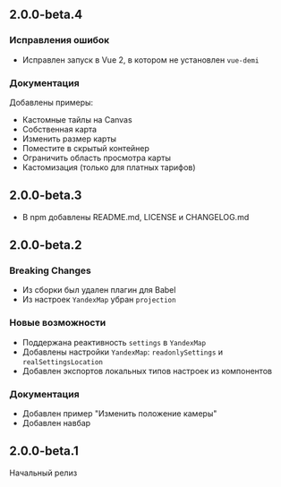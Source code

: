 ## 2.0.0-beta.4

### Исправления ошибок
- Исправлен запуск в Vue 2, в котором не установлен `vue-demi`

### Документация
Добавлены примеры:
- Кастомные тайлы на Canvas
- Собственная карта
- Изменить размер карты
- Поместите в скрытый контейнер
- Ограничить область просмотра карты
- Кастомизация (только для платных тарифов)

## 2.0.0-beta.3

- В npm добавлены README.md, LICENSE и CHANGELOG.md

## 2.0.0-beta.2

### Breaking Changes
- Из сборки был удален плагин для Babel
- Из настроек `YandexMap` убран `projection`

### Новые возможности
- Поддержана реактивность `settings` в `YandexMap`
- Добавлены настройки `YandexMap`: `readonlySettings` и `realSettingsLocation`
- Добавлен экспортов локальных типов настроек из компонентов

### Документация
- Добавлен пример "Изменить положение камеры"
- Добавлен навбар

## 2.0.0-beta.1

Начальный релиз
